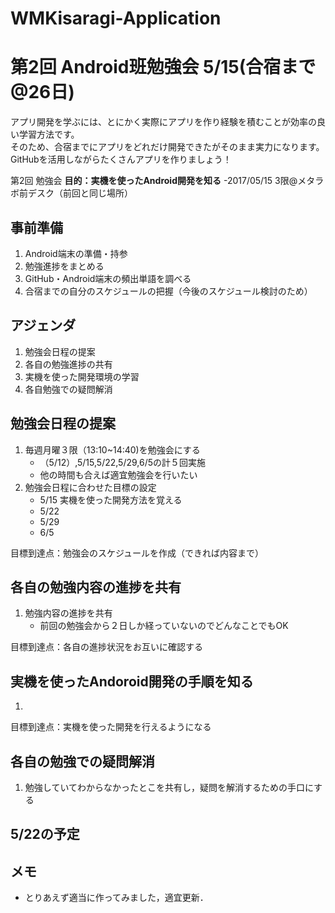 # WMKisaragi-Application
# 第2回 Android班勉強会 5/15(合宿まで@26日)

アプリ開発を学ぶには、とにかく実際にアプリを作り経験を積むことが効率の良い学習方法です。</br>
そのため、合宿までにアプリをどれだけ開発できたがそのまま実力になります。</br>
GitHubを活用しながらたくさんアプリを作りましょう！

第2回 勉強会 **目的：実機を使ったAndroid開発を知る**
-2017/05/15 3限@メタラボ前デスク（前回と同じ場所）

## 事前準備

1. Android端末の準備・持参
1. 勉強進捗をまとめる
1. GitHub・Android端末の頻出単語を調べる
1. 合宿までの自分のスケジュールの把握（今後のスケジュール検討のため）
## アジェンダ

1. 勉強会日程の提案
1. 各自の勉強進捗の共有
1. 実機を使った開発環境の学習
1. 各自勉強での疑問解消

## 勉強会日程の提案

1. 毎週月曜３限（13:10~14:40)を勉強会にする
    - （5/12）,5/15,5/22,5/29,6/5の計５回実施
    - 他の時間も合えば適宜勉強会を行いたい
1. 勉強会日程に合わせた目標の設定
    - 5/15 実機を使った開発方法を覚える
    - 5/22
    - 5/29
    - 6/5

目標到達点：勉強会のスケジュールを作成（できれば内容まで）

## 各自の勉強内容の進捗を共有

1. 勉強内容の進捗を共有
    - 前回の勉強会から２日しか経っていないのでどんなことでもOK

目標到達点：各自の進捗状況をお互いに確認する

## 実機を使ったAndoroid開発の手順を知る

1. 


目標到達点：実機を使った開発を行えるようになる

## 各自の勉強での疑問解消

1. 勉強していてわからなかったとこを共有し，疑問を解消するための手口にする


## 5/22の予定



## メモ

- とりあえず適当に作ってみました，適宜更新．
